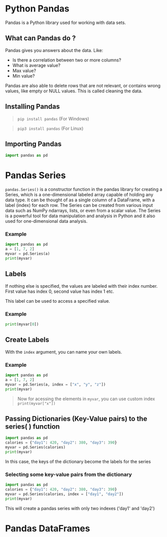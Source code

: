 # Python Pandas
Pandas is a Python library used for working with data sets.
## What can Pandas do ?
Pandas gives you answers about the data. Like:

- Is there a correlation between two or more columns?
- What is average value?
- Max value?
- Min value?

Pandas are also able to delete rows that are not relevant, or contains wrong values, like empty or NULL values. This is called cleaning the data.

## Installing Pandas
> ```pip install pandas``` (For Windows)

> ```pip3 install pandas``` (For Linux)

## Importing Pandas
```py
import pandas as pd
```

# Pandas Series
`pandas.Series()` is a constructor function in the pandas library for creating a Series, which is a one-dimensional labeled array capable of holding any data type. It can be thought of as a single column of a DataFrame, with a label (index) for each row. The Series can be created from various input data such as NumPy ndarrays, lists, or even from a scalar value. The Series is a powerful tool for data manipulation and analysis in Python and it also used for one-dimensional data analysis.
### Example
```py
import pandas as pd
a = [1, 7, 2]
myvar = pd.Series(a)
print(myvar)
```
## Labels
If nothing else is specified, the values are labeled with their index number. First value has index 0, second value has index 1 etc.

This label can be used to access a specified value.
### Example
```py
print(myvar[0])
```
## Create Labels
With the `index` argument, you can name your own labels.
### Example
```py
import pandas as pd
a = [1, 7, 2]
myvar = pd.Series(a, index = ["x", "y", "z"])
print(myvar)
```
>Now for acessing the elements in `myvar`, you can use custom index<br>```print(myvar["x"])```

## Passing Dictionaries (Key-Value pairs) to the series( ) function
```py
import pandas as pd
calories = {"day1": 420, "day2": 380, "day3": 390}
myvar = pd.Series(calories)
print(myvar)
```
In this case, the keys of the dictionary become the labels for the series
### **Selecting some key-value pairs from the dictionary**
```py
import pandas as pd
calories = {"day1": 420, "day2": 380, "day3": 390}
myvar = pd.Series(calories, index = ["day1", "day2"])
print(myvar)
```
This will create a pandas series with only two indexes ('day1' and 'day2')

# Pandas DataFrames